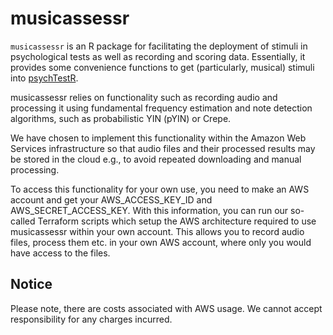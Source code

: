 # musicassessr

`musicassessr` is an R package for facilitating the deployment of stimuli in psychological tests as well as recording and scoring data. Essentially, it provides some convenience functions to get (particularly, musical) stimuli into [psychTestR](https://pmcharrison.github.io/psychTestR/).

musicassessr relies on functionality such as recording audio and processing it using fundamental frequency estimation and note detection algorithms, such as probabilistic YIN (pYIN) or Crepe.

We have chosen to implement this functionality within the Amazon Web Services infrastructure so that audio files and their processed results may be stored in the cloud e.g., to avoid repeated downloading and manual processing.

To access this functionality for your own use, you need to make an AWS account and get your AWS_ACCESS_KEY_ID and AWS_SECRET_ACCESS_KEY. With this information, you can run our so-called Terraform scripts which setup the AWS architecture required to use musicassessr within your own account. This allows you to record audio files, process them etc. in your own AWS account, where only you would have access to the files.

## Notice
Please note, there are costs associated with AWS usage. We cannot accept responsibility for any charges incurred.
